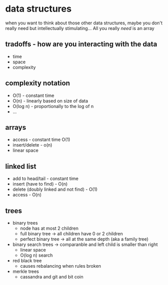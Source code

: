 # data structures
when you want to think about those other data structures, maybe you don't really need but intellectually stimulating... All you really _need_ is an array
## tradoffs - how are you interacting with the data
* time
* space
* complexity

## complexity notation
* O(1) - constant time
* O(n) - linearly based on size of data
* O(log n) - proportionally to the log of n 
* ...

## arrays
* access - constant time O(1)
* insert/delete - o(n)
* linear space

## linked list
* add to head/tail - constant time
* insert (have to find) - O(n)
* delete (doubly linked and not find) - O(1)
* access - O(n)

## trees
* binary trees
	* node has at most 2 children
	* full binary tree -> all children have 0 or 2 children
	* perfect binary tree -> all at the same depth (aka a family tree)
* binary search trees -> comparanble and left child is smaller than right
	* linear space
	* O(log n) search
* red black tree
	* causes rebalancing when rules broken
* merkle trees
	* cassandra and git and bit coin

